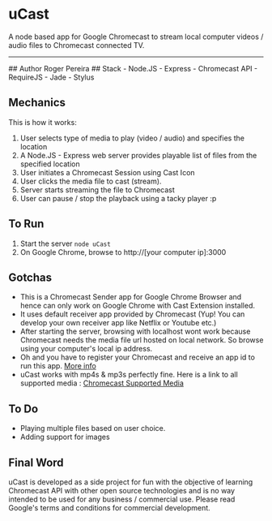 ﻿# uCast
A node based app for Google Chromecast to stream local computer videos / audio files to Chromecast connected TV.
<hr>
## Author
Roger Pereira
## Stack
- Node.JS
- Express
- Chromecast API
- RequireJS
- Jade
- Stylus

## Mechanics

This is how it works:

1. User selects type of media to play (video / audio) and specifies the location
2. A Node.JS - Express web server provides playable list of files from the specified location
3. User initiates a Chromecast Session using Cast Icon
4. User clicks the media file to cast (stream).
5. Server starts streaming the file to Chromecast
6. User can pause / stop the playback using a tacky player :p

## To Run
1. Start the server
   <code>node uCast</code>
2. On Google Chrome, browse to
   http://[your computer ip]:3000

## Gotchas
* This is a Chromecast Sender app for Google Chrome Browser and hence can only work on Google Chrome with Cast Extension installed.
* It uses default receiver app provided by Chromecast (Yup! You can develop your own receiver app like Netflix or Youtube etc.)
* After starting the server, browsing with localhost wont work because Chromecast needs the media file url hosted on local network. So browse using your computer's local ip address.
* Oh and you have to register your Chromecast and receive an app id to run this app. <a href="https://developers.google.com/cast/docs/chrome_sender">More info</a>
* uCast works with mp4s & mp3s perfectly fine. Here is a link to all supported media : <a href="https://developers.google.com/cast/docs/media">Chromecast Supported Media</a>

## To Do
- Playing multiple files based on user choice.
- Adding support for images

## Final Word
uCast is developed as a side project for fun with the objective of learning Chromecast API with other open source technologies and is no way intended to be used for any business / commercial use. Please read Google's terms and conditions for commercial development.
